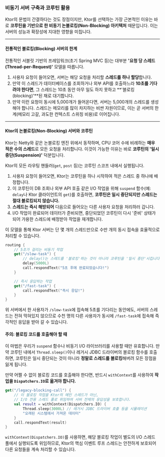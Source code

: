 ### 비동기 서버 구축과 코루틴 활용

Ktor의 문법이 간결하다는 것도 장점이지만, Ktor를 선택하는 가장 근본적인 이유는 바로 **코루틴을 기반으로 한 비동기 논블로킹(Non-Blocking) 아키텍처** 때문입니다. 이는 서버의 성능과 확장성에 지대한 영향을 미칩니다.

-----

#### 전통적인 블로킹(Blocking) 서버의 한계

전통적인 서블릿 기반의 프레임워크(초기 Spring MVC 등)는 대부분 **'요청 당 스레드(Thread-per-Request)'** 모델을 따릅니다.

1.  사용자 요청이 들어오면, 서버는 해당 요청을 처리할 **스레드를 하나 할당**합니다.
2.  만약 이 스레드가 데이터베이스를 조회하거나 외부 API를 호출하느라 **10초를 기다려야 한다면**, 그 스레드는 10초 동안 아무 일도 하지 못하고 \*\*'블로킹(blocking)'\*\*된 채로 대기합니다.
3.  만약 이런 요청이 동시에 5,000개가 들어온다면, 서버는 5,000개의 스레드를 생성해야 합니다. 스레드는 메모리를 많이 차지하는 비싼 자원이므로, 이는 곧 서버의 한계(메모리 고갈, 과도한 컨텍스트 스위칭 비용)로 이어집니다.

-----

#### Ktor의 논블로킹(Non-Blocking) 서버와 코루틴

Ktor는 Netty와 같은 논블로킹 엔진 위에서 동작하며, CPU 코어 수에 비례하는 **매우 적은 수의 스레드**로 모든 요청을 처리합니다. 이것이 가능한 이유는 바로 **코루틴의 '일시 중단(Suspension)'** 덕분입니다.

Ktor의 모든 라우팅 핸들러(`get`, `post` 등)는 코루틴 스코프 내에서 실행됩니다.

1.  사용자 요청이 들어오면, Ktor는 코루틴을 하나 시작하여 적은 스레드 중 하나에 배정합니다.
2.  이 코루틴이 DB 조회나 외부 API 호출 같은 I/O 작업을 위해 `suspend` 함수(예: `delay`나 Ktor 클라이언트의 `get`)를 호출하면, **코루틴은 일시 중단되지만 스레드는 절대 블로킹되지 않습니다.**
3.  **스레드는 즉시 해방되어** 다음으로 들어오는 다른 사용자 요청을 처리하러 갑니다.
4.  I/O 작업이 완료되어 데이터가 준비되면, 중단되었던 코루틴이 다시 '준비' 상태가 되어 가용한 스레드에 배정받아 작업을 재개합니다.

이 모델을 통해 Ktor 서버는 단 몇 개의 스레드만으로 수만 개의 동시 접속을 효율적으로 처리할 수 있습니다.

```kotlin
routing {
    // 5초가 걸리는 비동기 작업
    get("/slow-task") {
        // delay()는 스레드를 '블로킹'하는 것이 아니라 코루틴을 '일시 중단'시킵니다.
        delay(5000L) 
        call.respondText("5초 후에 완료되었습니다!")
    }

    // 즉시 응답하는 작업
    get("/fast-task") {
        call.respondText("즉시 응답!")
    }
}
```

위 서버에서 한 사용자가 `/slow-task`에 접속해 5초를 기다리는 동안에도, 서버의 스레드는 전혀 막혀있지 않으므로 수천 명의 다른 사용자가 동시에 `/fast-task`에 접속해 즉각적인 응답을 받아 갈 수 있습니다.

#### 주의: 블로킹 코드를 호출해야 할 때

이 마법은 우리가 `suspend` 함수나 비동기 I/O 라이브러리를 사용할 때만 유효합니다. 만약 코루틴 내에서 `Thread.sleep()`이나 레거시 JDBC 드라이버의 블로킹 함수를 호출하면, 코루틴은 일시 중단되는 것이 아니라 **정말로 스레드를 블로킹**해버려 모든 장점을 잃게 됩니다.

만약 어쩔 수 없이 블로킹 코드를 호출해야 한다면, 반드시 `withContext`를 사용하여 **작업을 `Dispatchers.IO`로 옮겨야 합니다.**

```kotlin
get("/legacy-blocking-call") {
    // 이 블로킹 작업을 Ktor의 메인 스레드가 아닌,
    // I/O 전용 스레드 풀로 위임하여 서버 전체의 응답성을 보호합니다.
    val result = withContext(Dispatchers.IO) {
        Thread.sleep(3000L) // 레거시 JDBC 드라이버 호출 등을 시뮬레이션
        "오래된 시스템에서 가져온 데이터"
    }
    call.respondText(result)
}
```

`withContext(Dispatchers.IO)`를 사용하면, 해당 블로킹 작업이 별도의 I/O 스레드 풀에서 실행되도록 위임하므로, Ktor의 핵심 이벤트 루프 스레드는 안전하게 보호되어 다른 요청들을 계속 처리할 수 있습니다.